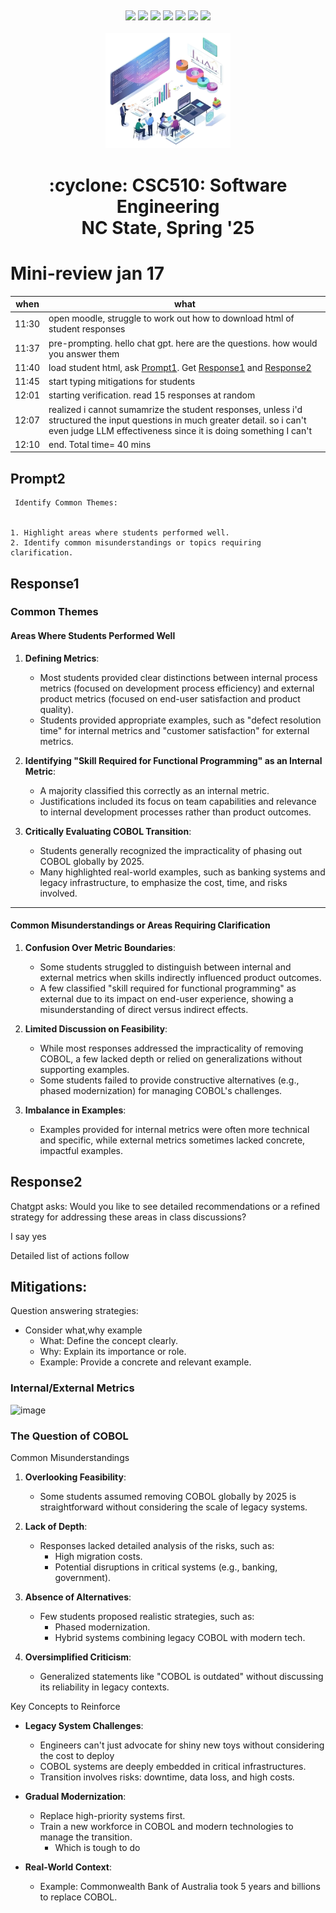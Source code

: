 <p><a name=top> </a>&nbsp;</p>
<p align=center>
    <a
    href="/README.md#top"><img
    src="https://img.shields.io/badge/Home-%23ff5733?style=for-the-badge&logo=home&logoColor=white"></a> <a
    href="/docs/syllabus.md#top"><img
    src="https://img.shields.io/badge/Syllabus-%230055ff?style=for-the-badge&logo=openai&logoColor=white"></a> <a
    href="https://docs.google.com/spreadsheets/d/1Jlx-BBsvVqmWhW1L9Fz6u18vPSjGXj1i/edit?usp=sharing&ouid=110996670184359055145&rtpof=true&sd=true"><img
    src="https://img.shields.io/badge/Groups-%23ffd700?style=for-the-badge&logo=users&logoColor=white"></a> <a
    href="https://moodle-courses2425.wolfware.ncsu.edu/course/view.php?id=7150"><img
    src="https://img.shields.io/badge/Moodle-%23dc143c?style=for-the-badge&logo=moodle&logoColor=white"></a> <a
    href="https://discord.gg/whDXzJGP"><img
    src="https://img.shields.io/badge/Discord-%23008080?style=for-the-badge&logo=discord&logoColor=white"></a> <a
    href="https://ncsu.hosted.panopto.com/Panopto/Pages/Sessions/List.aspx?folderID=958aa5e8-f99e-441f-a545-b26400dfe515"><img
    src="https://img.shields.io/badge/Videos-%23ffa500?style=for-the-badge&logo=youtube&logoColor=white"></a> <a
    href="/LICENSE.md"><img
    src="https://img.shields.io/badge/(c)%20Tim%20Menzies,%202025-%234b4b4b?style=for-the-badge&logoColor=white"></a>
    <br>&nbsp;<br>
    <img width=200 src="/img/banner2.png">
</p>
<h1 align="center">:cyclone:&nbsp;CSC510: Software Engineering<br>NC&nbsp;State, Spring&nbsp;'25</h1>
      



# Mini-review jan 17


|when| what|
|----|-----|
|11:30 | open moodle, struggle to work out how to download html of student responses |
| 11:37 | pre-prompting. hello chat gpt. here are the questions. how would you answer them|
| 11:40 | load student html, ask [Prompt1](prompt1). Get [Response1](#response1) and [Response2](response2) |
| 11:45 | start typing mitigations for students |
| 12:01 | starting verification. read 15 responses at random| 
| 12:07 | realized i cannot sumamrize the student responses, unless i'd structured the input questions in much greater detail. so i can't even judge LLM effectiveness since it is doing something I can't |
| 12:10 | end. Total time= 40 mins|


## Prompt2


```
 Identify Common Themes:


1. Highlight areas where students performed well.
2. Identify common misunderstandings or topics requiring clarification.
```


## Response1


### Common Themes


#### **Areas Where Students Performed Well**
1. **Defining Metrics**:
   - Most students provided clear distinctions between internal process metrics (focused on development process efficiency) and external product metrics (focused on end-user satisfaction and product quality).
   - Students provided appropriate examples, such as "defect resolution time" for internal metrics and "customer satisfaction" for external metrics.


2. **Identifying "Skill Required for Functional Programming" as an Internal Metric**:
   - A majority classified this correctly as an internal metric.
   - Justifications included its focus on team capabilities and relevance to internal development processes rather than product outcomes.


3. **Critically Evaluating COBOL Transition**:
   - Students generally recognized the impracticality of phasing out COBOL globally by 2025.
   - Many highlighted real-world examples, such as banking systems and legacy infrastructure, to emphasize the cost, time, and risks involved.


---


#### **Common Misunderstandings or Areas Requiring Clarification**
1. **Confusion Over Metric Boundaries**:
   - Some students struggled to distinguish between internal and external metrics when skills indirectly influenced product outcomes.
   - A few classified "skill required for functional programming" as external due to its impact on end-user experience, showing a misunderstanding of direct versus indirect effects.


2. **Limited Discussion on Feasibility**:
   - While most responses addressed the impracticality of removing COBOL, a few lacked depth or relied on generalizations without supporting examples.
   - Some students failed to provide constructive alternatives (e.g., phased modernization) for managing COBOL's challenges.


3. **Imbalance in Examples**:
   - Examples provided for internal metrics were often more technical and specific, while external metrics sometimes lacked concrete, impactful examples.


## Response2


Chatgpt asks: Would you like to see detailed recommendations or a refined strategy for addressing these areas in class discussions?


I say yes


Detailed list of actions follow


## Mitigations:


Question answering strategies:


- Consider what,why example
  - What: Define the concept clearly.
  - Why: Explain its importance or role.
  - Example: Provide a concrete and relevant example.


### Internal/External Metrics


![image](https://github.com/user-attachments/assets/48355582-e525-434d-9e85-3963e24a00d0)


### The Question of COBOL


Common Misunderstandings


1. **Overlooking Feasibility**:
   - Some students assumed removing COBOL globally by 2025 is straightforward without considering the scale of legacy systems.


2. **Lack of Depth**:
   - Responses lacked detailed analysis of the risks, such as:
     - High migration costs.
     - Potential disruptions in critical systems (e.g., banking, government).


3. **Absence of Alternatives**:
   - Few students proposed realistic strategies, such as:
     - Phased modernization.
     - Hybrid systems combining legacy COBOL with modern tech.


4. **Oversimplified Criticism**:
   - Generalized statements like "COBOL is outdated" without discussing its reliability in legacy contexts.


Key Concepts to Reinforce


- **Legacy System Challenges**:
  - Engineers can't just advocate for shiny new toys without considering the cost to deploy
  - COBOL systems are deeply embedded in critical infrastructures.
  - Transition involves risks: downtime, data loss, and high costs.


- **Gradual Modernization**:
  - Replace high-priority systems first.
  - Train a new workforce in COBOL and modern technologies to manage the transition.
    - Which is tough to do


- **Real-World Context**:
  - Example: Commonwealth Bank of Australia took 5 years and billions to replace COBOL.



